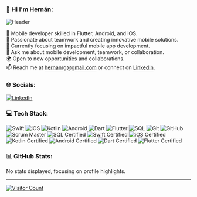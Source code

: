 ### 💫 Hi I'm Hernán:
![Header](https://live.staticflickr.com/65535/53796973544_23a5e00032_o.png)

🔧 Mobile developer skilled in Flutter, Android, and iOS.<br>
🚀 Passionate about teamwork and creating innovative mobile solutions.<br>
📱 Currently focusing on impactful mobile app development.<br>
💬 Ask me about mobile development, teamwork, or collaboration.<br>
🌍 Open to new opportunities and collaborations.<br>
📫 Reach me at hernanrg@gmail.com or connect on [LinkedIn](https://www.linkedin.com/in/hern%C3%A1n-rodr%C3%ADguez-garnica/).

### 🌐 Socials:
[![LinkedIn](https://img.shields.io/badge/LinkedIn-%230077B5.svg?logo=linkedin&logoColor=white)](https://www.linkedin.com/in/hern%C3%A1n-rodr%C3%ADguez-garnica/)

### 💻 Tech Stack:
![Swift](https://img.shields.io/badge/Swift-%23FA7343.svg?style=for-the-badge&logo=swift&logoColor=white)
![iOS](https://img.shields.io/badge/iOS-%23000000.svg?style=for-the-badge&logo=ios&logoColor=white)
![Kotlin](https://img.shields.io/badge/Kotlin-%237F52FF.svg?style=for-the-badge&logo=kotlin&logoColor=white)
![Android](https://img.shields.io/badge/Android-%233DDC84.svg?style=for-the-badge&logo=android&logoColor=white)
![Dart](https://img.shields.io/badge/Dart-%230175C2.svg?style=for-the-badge&logo=dart&logoColor=white)
![Flutter](https://img.shields.io/badge/Flutter-%2302569B.svg?style=for-the-badge&logo=flutter&logoColor=white)
![SQL](https://img.shields.io/badge/SQL-%230074B6.svg?style=for-the-badge&logo=sqlite&logoColor=white)
![Git](https://img.shields.io/badge/Git-%23F05032.svg?style=for-the-badge&logo=git&logoColor=white)
![GitHub](https://img.shields.io/badge/GitHub-%23121011.svg?style=for-the-badge&logo=github&logoColor=white)
![Scrum Master](https://img.shields.io/badge/Scrum_Master-%234EA94B.svg?style=for-the-badge)
![SQL Certified](https://img.shields.io/badge/SQL_Certified-%234169E1.svg?style=for-the-badge)
![Swift Certified](https://img.shields.io/badge/Swift_Certified-%23FFAC45.svg?style=for-the-badge)
![iOS Certified](https://img.shields.io/badge/iOS_Certified-%23000000.svg?style=for-the-badge)
![Kotlin Certified](https://img.shields.io/badge/Kotlin_Certified-%237F52FF.svg?style=for-the-badge)
![Android Certified](https://img.shields.io/badge/Android_Certified-%233DDC84.svg?style=for-the-badge)
![Dart Certified](https://img.shields.io/badge/Dart_Certified-%230175C2.svg?style=for-the-badge)
![Flutter Certified](https://img.shields.io/badge/Flutter_Certified-%2302569B.svg?style=for-the-badge)

### 📊 GitHub Stats:
No stats displayed, focusing on profile highlights.

---

[![Visitor Count](https://visitcount.itsvg.in/api?id=HerniRG&icon=0&color=0)](https://visitcount.itsvg.in)
